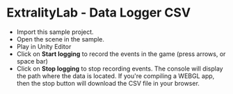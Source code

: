 # ExtralityLab - Data Logger CSV

- Import this sample project.
- Open the scene in the sample.
- Play in Unity Editor
- Click on **Start logging** to record the events in the game (press arrows, or space bar)
- Click on **Stop logging** to stop recording events. The console will display the path where the data is located. If you're compiling a WEBGL app, then the stop button will download the CSV file in your browser.
